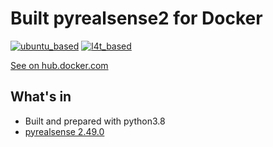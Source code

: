 # Built pyrealsense2 for Docker

[![ubuntu_based](https://github.com/nixone/pyrealsense2-docker/actions/workflows/ubuntu_based.yml/badge.svg)](https://github.com/nixone/pyrealsense2-docker/actions/workflows/ubuntu_based.yml)
[![l4t_based](https://github.com/nixone/pyrealsense2-docker/actions/workflows/l4t_based.yml/badge.svg)](https://github.com/nixone/pyrealsense2-docker/actions/workflows/l4t_based.yml)

[See on hub.docker.com](https://hub.docker.com/repository/docker/nixone/pyrealsense2)

## What's in

* Built and prepared with python3.8
* [pyrealsense 2.49.0](https://github.com/IntelRealSense/librealsense/tree/master/wrappers/python)

